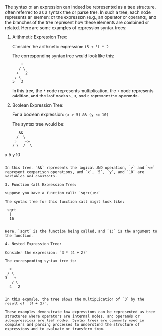 The syntax of an expression can indeed be represented as a tree structure, often referred to as a syntax tree or parse tree. In such a tree, each node represents an element of the expression (e.g., an operator or operand), and the branches of the tree represent how these elements are combined or related. Here are some examples of expression syntax trees:

1. Arithmetic Expression Tree:

   Consider the arithmetic expression: `(5 + 3) * 2`

   The corresponding syntax tree would look like this:

   ```
       *
      / \
     +   2
    / \
   5   3
   ```

   In this tree, the `*` node represents multiplication, the `+` node represents addition, and the leaf nodes `5`, `3`, and `2` represent the operands.

2. Boolean Expression Tree:

   For a boolean expression: `(x > 5) && (y <= 10)`

   The syntax tree would be:

   ```
      &&
     /  \
    >    <=
   / \  /  \
  x   5 y  10
   ```

   In this tree, `&&` represents the logical AND operation, `>` and `<=` represent comparison operations, and `x`, `5`, `y`, and `10` are variables and constants.

3. Function Call Expression Tree:

   Suppose you have a function call: `sqrt(16)`

   The syntax tree for this function call might look like:

   ```
     sqrt
      |
      16
   ```

   Here, `sqrt` is the function being called, and `16` is the argument to the function.

4. Nested Expression Tree:

   Consider the expression: `3 * (4 + 2)`

   The corresponding syntax tree is:

   ```
      *
     / \
    3   +
       / \
      4   2
   ```

   In this example, the tree shows the multiplication of `3` by the result of `(4 + 2)`.

These examples demonstrate how expressions can be represented as tree structures where operators are internal nodes, and operands or subexpressions are leaf nodes. Syntax trees are commonly used in compilers and parsing processes to understand the structure of expressions and to evaluate or transform them.
